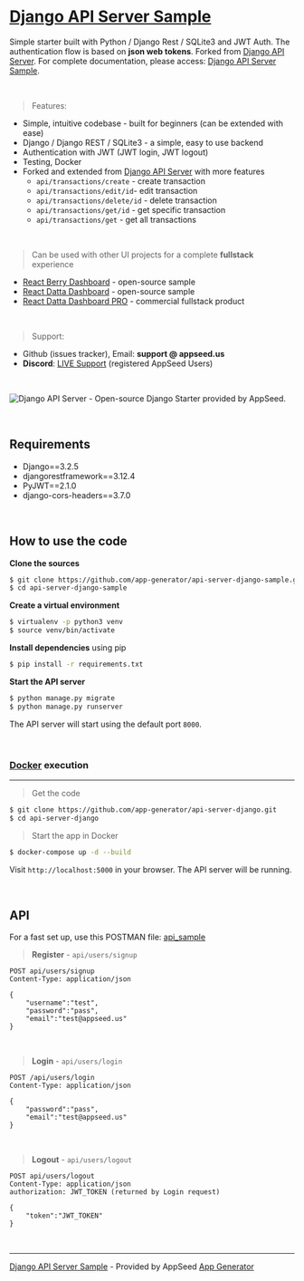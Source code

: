 
# [Django API Server Sample](https://docs.appseed.us/samples/django/api-server-sample)

Simple starter built with Python / Django Rest / SQLite3 and JWT Auth. The authentication flow is based on **json web tokens**. Forked from [Django API Server](https://github.com/app-generator/api-server-django). For complete documentation, please access: [Django API Server Sample](https://docs.appseed.us/samples/django/api-server-sample).

<br />

> Features:

- Simple, intuitive codebase - built for beginners (can be extended with ease) 
- Django / Django REST / SQLite3 - a simple, easy to use backend
- Authentication with JWT (JWT login, JWT logout)
- Testing, Docker
- Forked and extended from [Django API Server](https://github.com/app-generator/api-server-django) with more features
    - `api/transactions/create` - create transaction
    - `api/transactions/edit/id`- edit transaction
    - `api/transactions/delete/id` - delete transaction
    - `api/transactions/get/id` - get specific transaction 
    - `api/transactions/get` - get all transactions     

<br />

> Can be used with other UI projects for a complete **fullstack** experience  

- [React Berry Dashboard](https://github.com/app-generator/react-berry-admin-template) - open-source sample
- [React Datta Dashboard](https://github.com/app-generator/react-datta-able-dashboard) - open-source sample
- [React Datta Dashboard PRO](https://appseed.us/product/react-node-js-datta-able-pro) - commercial fullstack product

<br />

> Support: 

- Github (issues tracker), Email: **support @ appseed.us** 
- **Discord**: [LIVE Support](https://discord.gg/fZC6hup) (registered AppSeed Users) 

<br />

![Django API Server - Open-source Django Starter provided by AppSeed.](https://user-images.githubusercontent.com/51070104/126252341-6961a681-767b-4aca-a95f-140da5af5f81.png) 

<br />

## Requirements

- Django==3.2.5
- djangorestframework==3.12.4
- PyJWT==2.1.0
- django-cors-headers==3.7.0 

<br />

## How to use the code

**Clone the sources**

```bash
$ git clone https://github.com/app-generator/api-server-django-sample.git
$ cd api-server-django-sample
```

**Create a virtual environment**

```bash
$ virtualenv -p python3 venv
$ source venv/bin/activate
```

**Install dependencies** using pip

```bash
$ pip install -r requirements.txt
```

**Start the API server** 

```bash
$ python manage.py migrate
$ python manage.py runserver
```

The API server will start using the default port `8000`.


<br />

### [Docker](https://www.docker.com/) execution
---

> Get the code

```bash
$ git clone https://github.com/app-generator/api-server-django.git
$ cd api-server-django
```

> Start the app in Docker

```bash
$ docker-compose up -d --build
```

Visit `http://localhost:5000` in your browser. The API server will be running.


<br />

## API

For a fast set up, use this POSTMAN file: [api_sample](https://github.com/app-generator/api-unified-definition/blob/main/api.postman_collection.json)

> **Register** - `api/users/signup`

```
POST api/users/signup
Content-Type: application/json

{
    "username":"test",
    "password":"pass", 
    "email":"test@appseed.us"
}
```

<br />

> **Login** - `api/users/login`

```
POST /api/users/login
Content-Type: application/json

{
    "password":"pass", 
    "email":"test@appseed.us"
}
```

<br />

> **Logout** - `api/users/logout`

```
POST api/users/logout
Content-Type: application/json
authorization: JWT_TOKEN (returned by Login request)

{
    "token":"JWT_TOKEN"
}
```

<br />

---
[Django API Server Sample](https://docs.appseed.us/samples/django/api-server-sample) - Provided by AppSeed [App Generator](https://appseed.us)
